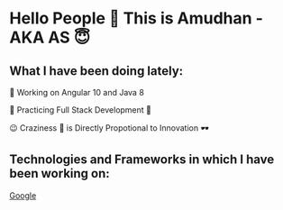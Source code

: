 # Hello People :handshake: This is Amudhan - AKA AS 😇

## What I have been doing lately:

🔭 Working on Angular 10 and Java 8

🌱 Practicing Full Stack Development 🤠

😉 Craziness :zany_face: is Directly Propotional to Innovation :dark_sunglasses:

## Technologies and Frameworks in which I have been working on:

<a href="https://www.google.com">Google</a>

<!--
**AS-2K20/AS-2K20** is a ✨ _special_ ✨ repository because its `README.md` (this file) appears on your GitHub profile.

Here are some ideas to get you started:

- 🔭 I’m currently working on Angular and Java 8
- 🌱 I’m currently learning Full Stack Development
- 👯 I’m looking to collaborate on ...
- 🤔 I’m looking for help with ...
- 💬 Ask me about ...
- 📫 How to reach me: 
- 😄 Pronouns: ...
- ⚡ Fun fact: Craziness :zany_face: is one of the by-products of Innovation :dark_sunglasses:
-->
